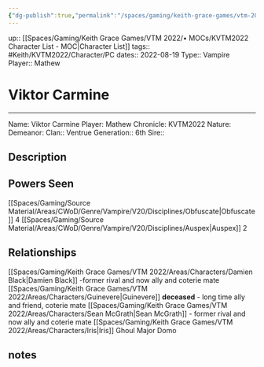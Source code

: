 ```yaml
---
{"dg-publish":true,"permalink":"/spaces/gaming/keith-grace-games/vtm-2022/areas/characters/viktor-carmine/","dgHomeLink":true,"dgPassFrontmatter":true}
---
```


up:: [[Spaces/Gaming/Keith Grace Games/VTM 2022/• MOCs/KVTM2022 Character List - MOC|Character List]]
tags:: #Keith/KVTM2022/Character/PC
dates:: 2022-08-19
Type:: Vampire
Player:: Mathew

# Viktor Carmine
___

Name: Viktor Carmine
Player:  Mathew
Chronicle: KVTM2022
Nature:
Demeanor:
Clan:: Ventrue
Generation:: 6th
Sire::
## Description



## Powers Seen
[[Spaces/Gaming/Source Material/Areas/CWoD/Genre/Vampire/V20/Disciplines/Obfuscate|Obfuscate]] 4
[[Spaces/Gaming/Source Material/Areas/CWoD/Genre/Vampire/V20/Disciplines/Auspex|Auspex]] 2



## Relationships
[[Spaces/Gaming/Keith Grace Games/VTM 2022/Areas/Characters/Damien Black|Damien Black]] -former rival and now ally and coterie mate
[[Spaces/Gaming/Keith Grace Games/VTM 2022/Areas/Characters/Guinevere|Guinevere]] **deceased** - long time ally and friend, coterie mate 
[[Spaces/Gaming/Keith Grace Games/VTM 2022/Areas/Characters/Sean McGrath|Sean McGrath]] - former rival and now ally and coterie mate
[[Spaces/Gaming/Keith Grace Games/VTM 2022/Areas/Characters/Iris|Iris]] Ghoul Major Domo


## notes
